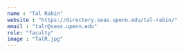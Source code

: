 ```yaml
---
name : "Tal Rabin"
website : "https://directory.seas.upenn.edu/tal-rabin/"
email : "talr@seas.upenn.edu"
role: "faculty"
image : "TalR.jpg"
---
```

